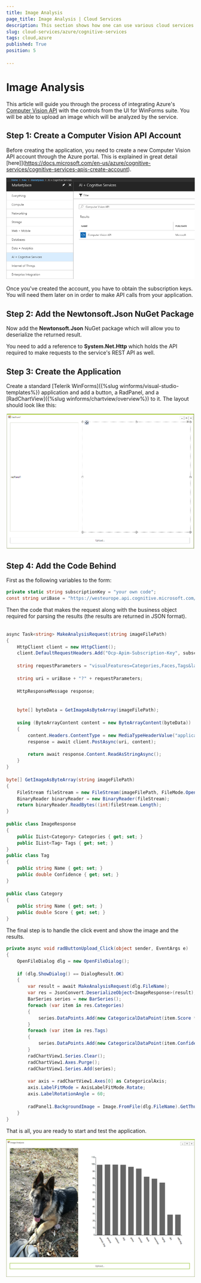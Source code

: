 ```yaml
---
title: Image Analysis
page_title: Image Analysis | Cloud Services
description: This section shows how one can use various cloud services like GoogleCloud, AWS, and Azure with the Telerik UI For Winforms suite.
slug: cloud-services/azure/cognitive-services
tags: cloud,azure
published: True
position: 5

---
```


# Image Analysis

This article will guide you through the process of integrating Azure's [Computer Vision API](https://azure.microsoft.com/en-us/services/cognitive-services/computer-vision/) with the controls from the UI for WinForms suite. You will be able to upload an image which will be analyzed by the service.

## Step 1: Create a Computer Vision API Account

Before creating the application, you need to create a new Computer Vision API account through the Azure portal. This is explained in great detail [here]](https://docs.microsoft.com/en-us/azure/cognitive-services/cognitive-services-apis-create-account).

![](images/azure-cognitive-services-image-analysis001.png)

Once you've created the account, you have to obtain the subscription keys. You will need them later on in order to make API calls from your application.

## Step 2: Add the Newtonsoft.Json NuGet Package

Now add the **Newtonsoft.Json** NuGet package which will allow you to deserialize the returned result.

You need to add a reference to **System.Net.Http** which holds the API required to make requests to the service's REST API as well.

## Step 3: Create the Application

Create a standard [Telerik WinForms]({%slug winforms/visual-studio-templates%}) application and add a button, a RadPanel, and a [RadChartView]({%slug winforms/chartview/overview%}) to it. The layout should look like this:

![](images/azure-cognitive-services-image-analysis002.png)


## Step 4: Add the Code Behind

First as the following variables to the form:

````C#
private static string subscriptionKey = "your own code";
const string uriBase = "https://westeurope.api.cognitive.microsoft.com/vision/v1.0/analyze";


````


Then the code that makes the request along with the business object required for parsing the results (the results are returned in JSON format).

````C#

async Task<string> MakeAnalysisRequest(string imageFilePath)
{
    HttpClient client = new HttpClient();
    client.DefaultRequestHeaders.Add("Ocp-Apim-Subscription-Key", subscriptionKey);

    string requestParameters = "visualFeatures=Categories,Faces,Tags&language=en";

    string uri = uriBase + "?" + requestParameters;

    HttpResponseMessage response;


    byte[] byteData = GetImageAsByteArray(imageFilePath);

    using (ByteArrayContent content = new ByteArrayContent(byteData))
    {
        content.Headers.ContentType = new MediaTypeHeaderValue("application/octet-stream");
        response = await client.PostAsync(uri, content);

        return await response.Content.ReadAsStringAsync();
    }
}

byte[] GetImageAsByteArray(string imageFilePath)
{
    FileStream fileStream = new FileStream(imageFilePath, FileMode.Open, FileAccess.Read);
    BinaryReader binaryReader = new BinaryReader(fileStream);
    return binaryReader.ReadBytes((int)fileStream.Length);
}

public class ImageResponse
{
    public IList<Category> Categories { get; set; }
    public IList<Tag> Tags { get; set; }
}
public class Tag
{
    public string Name { get; set; }
    public double Confidence { get; set; }
}

public class Category
{
    public string Name { get; set; }
    public double Score { get; set; }
}
```` 


The final step is to handle the click event and show the image and the results.

````C#
private async void radButtonUpload_Click(object sender, EventArgs e)
{
    OpenFileDialog dlg = new OpenFileDialog();
 
    if (dlg.ShowDialog() == DialogResult.OK)
    {
        var result = await MakeAnalysisRequest(dlg.FileName);
        var res = JsonConvert.DeserializeObject<ImageResponse>(result);
        BarSeries series = new BarSeries();
        foreach (var item in res.Categories)
        {
            series.DataPoints.Add(new CategoricalDataPoint(item.Score * 100, item.Name));
        }
        foreach (var item in res.Tags)
        {
            series.DataPoints.Add(new CategoricalDataPoint(item.Confidence * 100, item.Name));
        }
        radChartView1.Series.Clear();
        radChartView1.Axes.Purge();
        radChartView1.Series.Add(series);

        var axis = radChartView1.Axes[0] as CategoricalAxis;
        axis.LabelFitMode = AxisLabelFitMode.Rotate;
        axis.LabelRotationAngle = 60;

        radPanel1.BackgroundImage = Image.FromFile(dlg.FileName).GetThumbnailImage(radPanel1.Width, radPanel1.Height, null, IntPtr.Zero);
    }
}

````


That is all, you are ready to start and test the application.

![](images/azure-cognitive-services-image-analysis003.png)